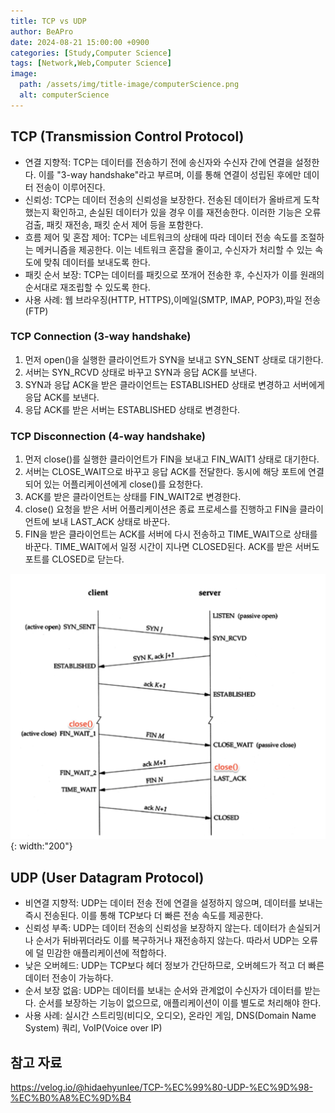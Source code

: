 ```yaml
---
title: TCP vs UDP
author: BeAPro
date: 2024-08-21 15:00:00 +0900
categories: [Study,Computer Science]
tags: [Network,Web,Computer Science]
image:
  path: /assets/img/title-image/computerScience.png
  alt: computerScience
---
```


## **TCP (Transmission Control Protocol)**

- 연결 지향적: TCP는 데이터를 전송하기 전에 송신자와 수신자 간에 연결을 설정한다. 이를 "3-way handshake"라고 부르며, 이를 통해 연결이 성립된 후에만 데이터 전송이 이루어진다.
- 신뢰성: TCP는 데이터 전송의 신뢰성을 보장한다. 전송된 데이터가 올바르게 도착했는지 확인하고, 손실된 데이터가 있을 경우 이를 재전송한다. 이러한 기능은 오류 검출, 패킷 재전송, 패킷 순서 제어 등을 포함한다.
- 흐름 제어 및 혼잡 제어: TCP는 네트워크의 상태에 따라 데이터 전송 속도를 조절하는 메커니즘을 제공한다. 이는 네트워크 혼잡을 줄이고, 수신자가 처리할 수 있는 속도에 맞춰 데이터를 보내도록 한다.
- 패킷 순서 보장: TCP는 데이터를 패킷으로 쪼개어 전송한 후, 수신자가 이를 원래의 순서대로 재조립할 수 있도록 한다.
- 사용 사례: 웹 브라우징(HTTP, HTTPS),이메일(SMTP, IMAP, POP3),파일 전송(FTP)

### TCP Connection (3-way handshake)

1. 먼저 open()을 실행한 클라이언트가 SYN을 보내고 SYN_SENT 상태로 대기한다.
2. 서버는 SYN_RCVD 상태로 바꾸고 SYN과 응답 ACK를 보낸다.
3. SYN과 응답 ACK을 받은 클라이언트는 ESTABLISHED 상태로 변경하고 서버에게 응답 ACK를 보낸다.
4. 응답 ACK를 받은 서버는 ESTABLISHED 상태로 변경한다.

### TCP Disconnection (4-way handshake)

1. 먼저 close()를 실행한 클라이언트가 FIN을 보내고 FIN_WAIT1 상태로 대기한다.
2. 서버는 CLOSE_WAIT으로 바꾸고 응답 ACK를 전달한다. 동시에 해당 포트에 연결되어 있는 어플리케이션에게 close()를 요청한다.
3. ACK를 받은 클라이언트는 상태를 FIN_WAIT2로 변경한다.
4. close() 요청을 받은 서버 어플리케이션은 종료 프로세스를 진행하고 FIN을 클라이언트에 보내 LAST_ACK 상태로 바꾼다.
5. FIN을 받은 클라이언트는 ACK를 서버에 다시 전송하고 TIME_WAIT으로 상태를 바꾼다. TIME_WAIT에서 일정 시간이 지나면 CLOSED된다. ACK를 받은 서버도 포트를 CLOSED로 닫는다.

![Desktop](/assets/img/CS/2024-08-21-TCPUDP-01.png){: width:"200"}


## **UDP (User Datagram Protocol)**

- 비연결 지향적: UDP는 데이터 전송 전에 연결을 설정하지 않으며, 데이터를 보내는 즉시 전송된다. 이를 통해 TCP보다 더 빠른 전송 속도를 제공한다.
- 신뢰성 부족: UDP는 데이터 전송의 신뢰성을 보장하지 않는다. 데이터가 손실되거나 순서가 뒤바뀌더라도 이를 복구하거나 재전송하지 않는다. 따라서 UDP는 오류에 덜 민감한 애플리케이션에 적합하다.
- 낮은 오버헤드: UDP는 TCP보다 헤더 정보가 간단하므로, 오버헤드가 적고 더 빠른 데이터 전송이 가능하다.
- 순서 보장 없음: UDP는 데이터를 보내는 순서와 관계없이 수신자가 데이터를 받는다. 순서를 보장하는 기능이 없으므로, 애플리케이션이 이를 별도로 처리해야 한다.
- 사용 사례: 실시간 스트리밍(비디오, 오디오), 온라인 게임, DNS(Domain Name System) 쿼리, VoIP(Voice over IP)


## 참고 자료

<https://velog.io/@hidaehyunlee/TCP-%EC%99%80-UDP-%EC%9D%98-%EC%B0%A8%EC%9D%B4>

